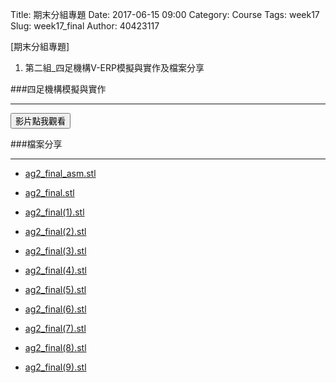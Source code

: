 Title: 期末分組專題
Date: 2017-06-15 09:00
Category: Course
Tags: week17
Slug: week17_final
Author: 40423117

[期末分組專題] 

1. 第二組_四足機構V-ERP模擬與實作及檔案分享

<!-- PELICAN_END_SUMMARY -->
</hr>

###四足機構模擬與實作
<hr>

<button onClick="lity('https://www.youtube.com/embed/rzuJ6d3NtZI?rel=0')"><span class="glyphicon glyphicon-facetime-video"></span> 影片點我觀看 </button>

###檔案分享
<hr>

  * [ag2_final_asm.stl](https://40423117.github.io/2017springcd_hw/final/fourfoot/ag2_final_asm.stl)

  * [ag2_final.stl](https://40423117.github.io/2017springcd_hw/final/fourfoot/ag2_final.stl)
  
  * [ag2_final(1).stl](https://40423117.github.io/2017springcd_hw/final/fourfoot/ag2_final(1).stl)
  
  * [ag2_final(2).stl](https://40423117.github.io/2017springcd_hw/final/fourfoot/ag2_final(2).stl)
  
  * [ag2_final(3).stl](https://40423117.github.io/2017springcd_hw/final/fourfoot/ag2_final(3).stl)
  
  * [ag2_final(4).stl](https://40423117.github.io/2017springcd_hw/final/fourfoot/ag2_final(4).stl)
  
  * [ag2_final(5).stl](https://40423117.github.io/2017springcd_hw/final/fourfoot/ag2_final(5).stl)
  
  * [ag2_final(6).stl](https://40423117.github.io/2017springcd_hw/final/fourfoot/ag2_final(6).stl)
  
  * [ag2_final(7).stl](https://40423117.github.io/2017springcd_hw/final/fourfoot/ag2_final(7).stl)
  
  * [ag2_final(8).stl](https://40423117.github.io/2017springcd_hw/final/fourfoot/ag2_final(8).stl)
  
  * [ag2_final(9).stl](https://40423117.github.io/2017springcd_hw/final/fourfoot/ag2_final(9).stl)